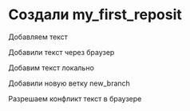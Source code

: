 ﻿# Создали my_first_reposit

Добавляем текст

Добавили текст через браузер

Добавим текст локально

Добавили новую ветку new_branch

Разрешаем конфликт текст в браузере
